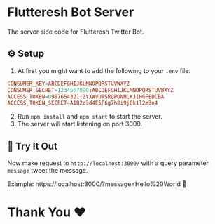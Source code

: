 # Flutteresh Bot Server

The server side code for Flutteresh Twitter Bot. 

## ⚙️ Setup 

1. At first you might want to add the following to your `.env` file:

```conf
CONSUMER_KEY=ABCDEFGHIJKLMNOPQRSTUVWXYZ
CONSUMER_SECRET=1234567890:ABCDEFGHIJKLMNOPQRSTUVWXYZ
ACCESS_TOKEN=0987654321:ZYXWVUTSRQPONMLKJIHGFEDCBA
ACCESS_TOKEN_SECRET=A1B2c3d4E5F6g7h8i9j0k1l2m3n4
```

2. Run `npm install` and `npm start` to start the server.
3. The server will start listening on port 3000.


## 🦄 Try It Out

Now make request to `http://localhost:3000/` with a query parameter `message` tweet the message.

Example: https://localhost:3000/?message=Hello%20World 🦄


# Thank You ❤️